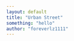 ```yaml
---
layout: default
title: "Urban Street"
something: "hello"
author: "foreverlz1111"
---
```


<!-- 在下面或html中以 { {page.author}} 使用-->

<!-- 这里是 content 内容： -->

[//]: # ()
[//]: # (# 这里是 markdown 内容：)

[//]: # (  - 部署时把此处注释.)

[//]: # ()
